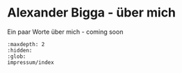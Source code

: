 # Alexander Bigga - über mich

Ein paar Worte über mich - coming soon

<!-- ## Aktuelle Blog-Artikel

See the [blog archives](blog.md) for a more complete list.

```{postlist} 5
:date: "%d.%m.%Y"
:format: "{date} - {title}"
:excerpts:
:expand: mehr ...
```

Lesen Sie mehr im Blog. -->

```{toctree}
:maxdepth: 2
:hidden:
:glob:
impressum/index
```
